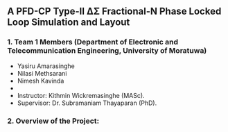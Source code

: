 ## A PFD-CP Type-II ∆Σ Fractional-N Phase Locked Loop Simulation and Layout

### 1. Team 1 Members (Department of Electronic and Telecommunication Engineering, University of Moratuwa)

- Yasiru Amarasinghe
- Nilasi Methsarani
- Nimesh Kavinda
- 
- Instructor: Kithmin Wickremasinghe (MASc).
- Supervisor: Dr. Subramaniam Thayaparan (PhD).

### 2. Overview of the Project:
